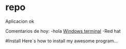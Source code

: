 # repo
Aplicacion ok

Comentarios de hoy: 
-hola [Windows terminal](https://google.es)
-Red hat



#Install
Here`s how to install my awesome program...